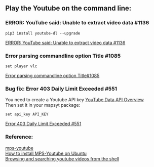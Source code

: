 ## Play the Youtube on the command line:  

### ERROR: YouTube said: Unable to extract video data #1136
```
pip3 install youtube-dl --upgrade
```
[ERROR: YouTube said: Unable to extract video data #1136](https://github.com/mps-youtube/mps-youtube/issues/1136)  
### Error parsing commandline option Title #1085
```
set player vlc
```
[Error parsing commandline option Title#1085](https://github.com/mps-youtube/mps-youtube/issues/1085)   

### Bug fix:  Error 403 Daily Limit Exceeded #551

You need to create a Youtube API key
[YouTube Data API Overview](https://developers.google.com/youtube/v3/getting-started)   
Then set it in your mapsyt package:
```
set api_key API_KEY
```
[Error 403 Daily Limit Exceeded #551](https://github.com/mps-youtube/mps-youtube/issues/551)  
### Reference:
[mps-youtube](https://github.com/mps-youtube/mps-youtube)  
[How to install MPS-Youtube on Ubuntu](https://www.youtube.com/watch?v=uQUHx2ipfnw)  
[Browsing and searching youtube videos from the shell](https://www.reddit.com/r/commandline/comments/79jdae/browsing_and_searching_youtube_videos_from_the/)  
